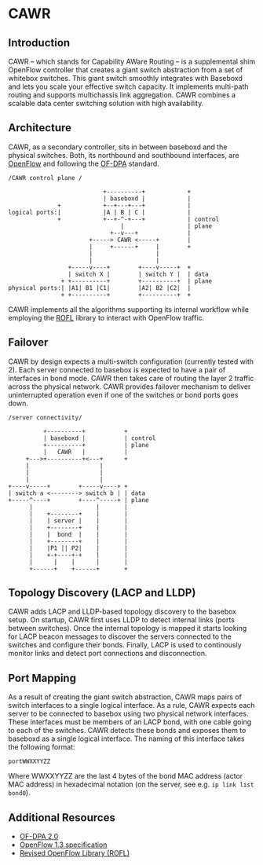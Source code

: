 # CAWR
## Introduction
CAWR – which stands for Capability AWare Routing – is a supplemental shim OpenFlow controller that creates a giant switch abstraction from a set of whitebox switches. This giant switch smoothly integrates with Baseboxd and lets you scale your effective switch capacity. It implements
multi-path routing and supports multichassis link aggregation. CAWR combines a scalable data center switching solution with high availability.

## Architecture
CAWR, as a secondary controller, sits in between baseboxd and the physical switches. Both, its northbound and southbound interfaces, are [OpenFlow][of] and following the [OF-DPA][ofdpa] standard.

```text
/CAWR control plane /

                           +----------+            +
                           | baseboxd |            |
              +            +--+---+---+            |
logical ports:|            |A | B | C |            |
              +            +--+-^-+---+            | control
                                |                  | plane
                             +--v---+              |
                       +-----> CAWR <-----+        |
                       |     +------+     |        +
                       |                  |
                       |                  |
                 +-----v----+        +----v-----+  +
                 | switch X |        | switch Y |  | data
               + +----------+        +----------+  | plane
physical ports:| |A1| B1 |C1|        |A2| B2 |C2|  |
               + +----------+        +----------+  +

```

CAWR implements all the algorithms supporting its internal workflow while employing the [ROFL][rofl] library to interact with OpenFlow traffic.

## Failover
CAWR by design expects a multi-switch configuration (currently tested with 2).
Each server connected to basebox is expected to have a pair of interfaces in bond mode.
CAWR then takes care of routing the layer 2 traffic across the physical network.
CAWR provides failover mechanism to deliver uninterrupted operation even if one of the switches or bond ports goes down.

```text
/server connectivity/

          +----------+           +
          | baseboxd |           | control
          +----------+           | plane
          |   CAWR   |           |
     +--->+----------+<---+      +
     |                    |
     |                    |
     |                    |
+----v-----+        +-----v----+ +
| switch a <--------> switch b | | data
+-----^----+        +----^-----+ | plane
      |                  |       |
      |    +--------+    |       |
      |    | server |    |       |
      |    +--------+    |       |
      |    |  bond  |    |       |
      |    +--------+    |       |
      |    |P1 || P2|    |       |
      |    +-+----+-+    |       |
      |      |    |      |       |
      +------+    +------+       +
```

## Topology Discovery (LACP and LLDP)
CAWR adds LACP and LLDP-based topology discovery to the basebox setup.
On startup, CAWR first uses LLDP to detect internal links (ports between switches).
Once the internal topology is mapped it starts looking for LACP beacon messages to discover the servers connected to the switches and configure their bonds. Finally, LACP is used to continously monitor links and detect port connections and disconnection.


## Port Mapping
As a result of creating the giant switch abstraction, CAWR maps pairs of switch interfaces to a single logical interface.
As a rule, CAWR expects each server to be connected to basebox using two physical network interfaces. These interfaces must be members of an LACP bond, with one cable going to each of the switches. CAWR detects these bonds and exposes them to baseboxd as a single logical interface.
The naming of this interface takes the following format:

```text
portWWXXYYZZ
```

Where WWXXYYZZ are the last 4 bytes of the bond MAC address (actor MAC address) in hexadecimal notation (on the server, see e.g. `ip link list bond0`).

## Additional Resources
* [OF-DPA 2.0][ofdpa]
* [OpenFlow 1.3 specification][of]
* [Revised OpenFlow Library (ROFL)][rofl]

[ofdpa]: https://github.com/Broadcom-Switch/of-dpa (OF-DPA Github link)
[rofl]: https://www.github.com/bisdn/rofl-common (ROFL Github Link)
[of]: https://www.opennetworking.org/images/stories/downloads/sdn-resources/onf-specifications/openflow/openflow-spec-v1.3.0.pdf (OpenFlow v1.3 specification pdf)

